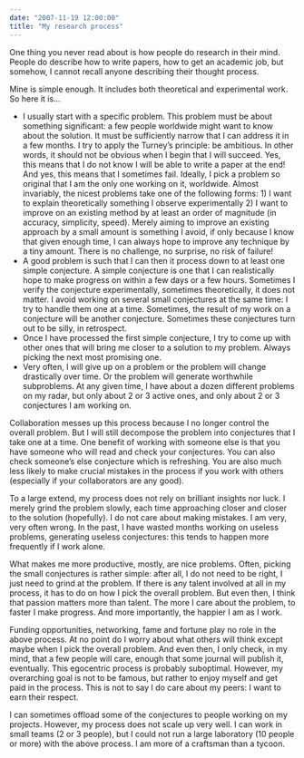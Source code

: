 ```yaml
---
date: "2007-11-19 12:00:00"
title: "My research process"
---
```




One thing you never read about is how people do research in their mind. People do describe how to write papers, how to get an academic job, but somehow, I cannot recall anyone describing their thought process.

Mine is simple enough. It includes both theoretical and experimental work. So here it is&hellip;

- I usually start with a specific problem. This problem must be about something significant: a few people worldwide might want to know about the solution. It must be sufficiently narrow that I can address it in a few months. I try to apply the Turney&rsquo;s principle: be ambitious. In other words, it should not be obvious when I begin that I will succeed. Yes, this means that I do not know I will be able to write a paper at the end! And yes, this means that I sometimes fail. Ideally, I pick a problem so original that I am the only one working on it, worldwide. Almost invariably, the nicest problems take one of the following forms: 1) I want to explain theoretically something I observe experimentally 2) I want to improve on an existing method by at least an order of magnitude (in accuracy, simplicity, speed). Merely aiming to improve an existing approach by a small amount is something I avoid, if only because I know that given enough time, I can always hope to improve any technique by a tiny amount. There is no challenge, no surprise, no risk of failure! 
- A good problem is such that I can then it process down to at least one simple conjecture. A simple conjecture is one that I can realistically hope to make progress on within a few days or a few hours. Sometimes I verify the conjecture experimentally, sometimes theoretically, it does not matter. I avoid working on several small conjectures at the same time: I try to handle them one at a time. Sometimes, the result of my work on a conjecture will be another conjecture. Sometimes these conjectures turn out to be silly, in retrospect.
- Once I have processed the first simple conjecture, I try to come up with other ones that will bring me closer to a solution to my problem. Always picking the next most promising one.
- Very often, I will give up on a problem or the problem will change drastically over time. Or the problem will generate worthwhile subproblems. At any given time, I have about a dozen different problems on my radar, but only about 2 or 3 active ones, and only about 2 or 3 conjectures I am working on.


Collaboration messes up this process because I no longer control the overall problem. But I will still decompose the problem into conjectures that I take one at a time. One benefit of working with someone else is that you have someone who will read and check your conjectures. You can also check someone&rsquo;s else conjecture which is refreshing. You are also much less likely to make crucial mistakes in the process if you work with others (especially if your collaborators are any good).

To a large extend, my process does not rely on brilliant insights nor luck. I merely grind the problem slowly, each time approaching closer and closer to the solution (hopefully). I do not care about making mistakes. I am very, very often wrong. In the past, I have wasted months working on useless problems, generating useless conjectures: this tends to happen more frequently if I work alone.

What makes me more productive, mostly, are nice problems. Often, picking the small conjectures is rather simple: after all, I do not need to be right, I just need to grind at the problem. If there is any talent involved at all in my process, it has to do on how I pick the overall problem. But even then, I think that passion matters more than talent. The more I care about the problem, to faster I make progress. And more importantly, the happier I am as I work.

Funding opportunities, networking, fame and fortune play no role in the above process. At no point do I worry about what others will think except maybe when I pick the overall problem. And even then, I only check, in my mind, that a few people will care, enough that some journal will publish it, eventually. This egocentric process is probably suboptimal. However, my overarching goal is not to be famous, but rather to enjoy myself and get paid in the process. This is not to say I do care about my peers: I want to earn their respect.

I can sometimes offload some of the conjectures to people working on my projects. However, my process does not scale up very well. I can work in small teams (2 or 3 people), but I could not run a large laboratory (10 people or more) with the above process. I am more of a craftsman than a tycoon.

